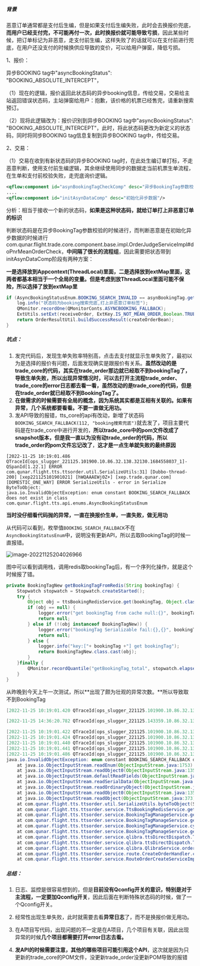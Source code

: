 ##### 背景

恶意订单通常都是支付后生编，但是如果支付后生编失败，此时会去换报价兜底，**而用户已经支付完，不可能再付一次，此时换报价就可能导致亏损**，因此某些时候，把订单标记为非恶意，走支付前生编，这样失败了的话就可以在支付前进行兜底，在用户还没支付的时候换供应导致的变价，可以给用户弹窗，降低亏损。

1、报价：

异步BOOKING tag中"asyncBookingStatus": "BOOKING_ABSOLUTE_INTERCEPT"，

（1）现在的逻辑，报价返回此状态码的异步booking信息，传给交易，交易给主站返回错误状态码，主站弹窗给用户：抱歉，该价格的机票已经售完，请重新搜索预订。

（2）现将此逻辑改为：报价识别到异步BOOKING tag中"asyncBookingStatus": "BOOKING_ABSOLUTE_INTERCEPT"，此时，将此状态码更改为新定义的状态码，同时将同步BOOKING tag信息复制到异步BOOKING tag中，传给交易。

2、交易：

（1）交易在收到有新状态码的异步BOOKING tag时，在此处生编订单打标，不走恶意判断，使用支付前生编逻辑，其余继续使用同步的数据走当前机票生单流程，在生单和支付前校验失败，走兜底询价逻辑。

```xml
<qflow:component id="asynBookingTagCheckComp" desc="异步BookingTag参数校验"/>
....
<qflow:component id="initAsynDataComp" desc="初始化异步数据"/>

```

分析：相当于接收一个新的状态码，**如果是这种状态码，就给订单打上非恶意订单的标识**

判断状态码是在异步BookingTag参数校验的时候进行，而判断恶意是在初始化异步数据的时候进行com.qunar.flight.trade.core.component.base.impl.OrderJudgeServiceImpl#doPnrMeanOrderCheck，**中间隔了很长的流程组**，因此需要把状态带到initAsynDataComp阶段有两种方案：

**一是选择放到Appcontext(ThreadLocal)里面，二是选择放到extMap里面，这两者都基本相当于一个全局的变量。但是考虑到放ThreadLocal里面可能不保险，所以选择了放到extMap里**

```java
if (AsyncBookingStatusEnum.BOOKING_SEARCH_INVALID == asynBookingTag.getAsyncBookingStatus()) {
    log.info("状态码为booking搜索兜底,打上非恶意订单标签");
    QMonitor.recordOne(QMonitorConts.ASYNCBOOKING_FALLBACK);
    ExtUtils.setExt(receiveOrder, ExtKey.IS_NOT_MEAN_ORDER,Boolean.TRUE.toString());
    return OrderResultUtil.buildSuccessResult(createOrderBean);
}
```

##### 坑点：

1. 发完代码后，发现生单失败率特别高，点击去支付就显示生单失败了，最初以为是选择的报价有问题，后面发现确实是跟报价有关系。**虽然改动的是trade_core的代码，其实在trade_order那边就已经取不到bookingTag了，导致生单失败，所以出现异常情况时，可以去打开主流程trade_order、trade_core的error日志都去看一看，虽然改动的是trade_core的代码，但是在trade_order就已经取不到BookingTag了。**
2. **在做需求的时候需要有全局的概念，因为系统其实都是互相有关联的。如果有异常，几个系统都要看看。不要一直做无用功。**
3. 发API导致的报错，tts_core的api有改动，新增了状态码`BOOKING_SEARCH_FALLBACK(112, "booking搜索兜底")`就去发了，项目主要代码是在trade_core中进行开发的，**所以trade_core中的pom文件改成了snapshot版本，但是我一直以为没有动trade_order的代码，所以trade_order的pom文件忘记改了**，**这才是一点生单就失败的最终原因**

```
[2022-11-25 10:19:01.486 QTraceId[ops_slugger_221125.101900.10.86.32.138.32130.1684558037_1]-QSpanId[1.22.1] ERROR com.qunar.flight.tts.ttsorder.util.SerializeUtils:31] [Dubbo-thread-200] [xep221125101901021] [hWQAAAEWj0Z+] [xep.trade.qunar.com] [DOMESTIC_ONE_WAY] ERROR SerializeUtils - error in Serialize ByteToObject:
java.io.InvalidObjectException: enum constant BOOKING_SEARCH_FALLBACK does not exist in class com.qunar.flight.tts.api.enums.AsyncBookingStatusEnum
```

**当时没仔细看代码抛的异常，一直在换报价生单，一直失败，做无用功**

从代码可以看到，枚举值`BOOKING_SEARCH_FALLBACK`不在`AsyncBookingStatusEnum`中，说明没有更新API，所以去取BookingTag的时候一直报错。

![image-20221125204026966](https://shan-edu.oss-cn-chengdu.aliyuncs.com/img/202211252040169.png)

图中可以看到调用栈，调用redis取bookingTag后，有一个序列化操作，就是这个时候报了错。

```java
private BookingTagNew getBookingTagFromRedis(String bookingTag) {
    Stopwatch stopwatch = Stopwatch.createStarted();
    try {
        Object obj = ttsBookingRedisService.get(bookingTag, Object.class);
        if (obj == null) {
            logger.error("get bookingTag from cache null:{}", bookingTag);
            return null;
        } else if (!(obj instanceof BookingTagNew)) {
            logger.error("bookingTag Serializable fail:{},{}", bookingTag, ToStringBuilder.reflectionToString(obj));
            return null;
        } else {
            logger.info("key:["+ bookingTag +"] get bookingTag");
            return BookingTagNew.class.cast(obj);
        }
    }finally {
        QMonitor.recordQuantile("getBookingTag_total", stopwatch.elapsed(TimeUnit.MILLISECONDS));
    }
}
```

从昨晚到今天上午一次测试，所以**出现了颇为壮观的异常次数。**所以导致取不到BookingTag

```java
[2022-11-25 10:19:01.420 QTraceId[ops_slugger_221125.101900.10.86.32.138.32130.1684558037_1]-QSpanId[1.22.1]  INFO com.qunar.flight.tts.ttsorder.service.TtsBookingRedisService:39] [] [Dubbo-thread-200] [xep221125101901021] [hWQAAAEWj0Z+] [xep.trade.qunar.com] [DOMESTIC_ONE_WAY] INFO  TtsBookingRedisService - SerializeUtils get bookingTag is null
```

```java
[2022-11-25 14:36:20.782 QTraceId[ops_slugger_221125.143359.10.86.32.138.32139.7204441898_1]-QSpanId[1.22.1] ERROR com.qunar.flight.tts.ttsorder.util.SerializeUtils:31] [Dubbo-thread-164] [xep221125143400083] [hWQAAAFSa/SV] [xep.trade.qunar.com] [DOMESTIC_ONE_WAY] ERROR SerializeUtils - error in Serialize ByteToObject:
```



```java
[2022-11-25 10:19:01.422 QTraceId[ops_slugger_221125.101900.10.86.32.138.32130.1684558037_1]-QSpanId[1.22.1] ERROR com.qunar.flight.tts.ttsorder.service.BookingTagManageService:451] [Dubbo-thread-200] [xep221125101901021] [hWQAAAEWj0Z+] [xep.trade.qunar.com] [DOMESTIC_ONE_WAY] ERROR BookingTagManageService - get bookingTag from cache null:Y4Al9QpdhWQAAAEXnqKnqcsVoU6Ce5XFzmrTiQ==
[2022-11-25 10:19:01.424 QTraceId[ops_slugger_221125.101900.10.86.32.138.32130.1684558037_1]-QSpanId[1.22.1] ERROR com.qunar.flight.tts.ttsorder.service.BookingTagManageService:381] [Dubbo-thread-200] [xep221125101901021] [hWQAAAEWj0Z+] [xep.trade.qunar.com] [DOMESTIC_ONE_WAY] ERROR BookingTagManageService - asyncBookingTag null and timeOut, asyncBookingTagKey=Y4Al9QpdhWQAAAEXnqKnqcsVoU6Ce5XFzmrTiQ==
[2022-11-25 10:19:01.440 QTraceId[ops_slugger_221125.101900.10.86.32.138.32130.1684558037_1]-QSpanId[1.22.1] ERROR com.qunar.flight.tts.ttsorder.service.impl.WebPackageOrderServiceImpl:374] [Dubbo-thread-200] [xep221125101901021] [hWQAAAEWj0Z+] [xep.trade.qunar.com] [DOMESTIC_ONE_WAY] ERROR WebPackageOrderServiceImpl - bookingTag为空
[2022-11-25 10:19:01.441 QTraceId[ops_slugger_221125.101900.10.86.32.138.32130.1684558037_1]-QSpanId[1.22.1] ERROR com.qunar.flight.tts.ttsorder.service.impl.WebPackageOrderServiceImpl:195] [Dubbo-thread-200] [xep221125101901021] [hWQAAAEWj0Z+] [xep.trade.qunar.com] [DOMESTIC_ONE_WAY] ERROR WebPackageOrderServiceImpl - 生机票订单后查询失败，结果为空
[2022-11-25 10:19:01.486 QTraceId[ops_slugger_221125.101900.10.86.32.138.32130.1684558037_1]-QSpanId[1.22.1] ERROR com.qunar.flight.tts.ttsorder.util.SerializeUtils:31] [Dubbo-thread-200] [xep221125101901021] [hWQAAAEWj0Z+] [xep.trade.qunar.com] [DOMESTIC_ONE_WAY] ERROR SerializeUtils - error in Serialize ByteToObject:
java.io.InvalidObjectException: enum constant BOOKING_SEARCH_FALLBACK does not exist in class com.qunar.flight.tts.api.enums.AsyncBookingStatusEnum
	at java.io.ObjectInputStream.readEnum(ObjectInputStream.java:1753) ~[na:1.8.0_91]
	at java.io.ObjectInputStream.readObject0(ObjectInputStream.java:1350) ~[na:1.8.0_91]
	at java.io.ObjectInputStream.defaultReadFields(ObjectInputStream.java:2018) ~[na:1.8.0_91]
	at java.io.ObjectInputStream.readSerialData(ObjectInputStream.java:1942) ~[na:1.8.0_91]
	at java.io.ObjectInputStream.readOrdinaryObject(ObjectInputStream.java:1808) ~[na:1.8.0_91]
	at java.io.ObjectInputStream.readObject0(ObjectInputStream.java:1353) ~[na:1.8.0_91]
	at java.io.ObjectInputStream.readObject(ObjectInputStream.java:373) ~[na:1.8.0_91]
	at com.qunar.flight.tts.ttsorder.util.SerializeUtils.byteToObject(SerializeUtils.java:23) ~[classes/:na]
	at com.qunar.flight.tts.ttsorder.service.TtsBookingRedisService.get(TtsBookingRedisService.java:37) [classes/:na]
	at com.qunar.flight.tts.ttsorder.service.BookingTagManageService.getBookingTagFromRedis(BookingTagManageService.java:449) [classes/:na]
	at com.qunar.flight.tts.ttsorder.service.BookingTagManageService.getBookingTagCommon(BookingTagManageService.java:415) [classes/:na]
	at com.qunar.flight.tts.ttsorder.service.BookingTagManageService.cycleGetAsynBookingTag(BookingTagManageService.java:372) [classes/:na]
	at com.qunar.flight.tts.ttsorder.service.BookingTagManageService.getAsynBookingTag(BookingTagManageService.java:361) [classes/:na]
	at com.qunar.flight.tts.ttsorder.service.qlibra.ttsDirectDispatch.TraceTradeResultEvent.fillBookingTagInfo(TraceTradeResultEvent.java:200) [classes/:na]
	at com.qunar.flight.tts.ttsorder.service.qlibra.ttsDirectDispatch.TraceTradeResultEvent.orderReportQLibra(TraceTradeResultEvent.java:113) [classes/:na]
	at com.qunar.flight.tts.ttsorder.service.qlibra.QlibraService.orderReportQLibra(QlibraService.java:51) [classes/:na]
	at com.qunar.flight.tts.ttsorder.service.route.CreateOrderHandler.createOrder(CreateOrderHandler.java:215) [classes/:na]
	at com.qunar.flight.tts.ttsorder.service.RouteOrderCreateServiceImpl.createOrder(RouteOrderCreateServiceImpl.java:127) [classes/:na]

```



##### 总结：

1. 日志、监控是很容易想到的，但是**目前没有Qconfig开关的意识，特别是对于主流程，一定要加Qconfig开关**，因此后面在判断特殊状态码的时候，做了一个Qconfig开关。

2. 经常性出现生单失败，此时就需要去看**异常日志**了，而不是换报价做无用功。

3. 在A项目写代码，出现问题的不一定是在A项目，几个项目有关联，因此出现异常的时候**几个项目都需要打开error日志去看。**

4. **发API的时候需要注意，其他的哪些项目可能引用这个API**，这次就是因为只更新的trade_core的POM文件，没更新trade_order没更新POM导致的报错

   